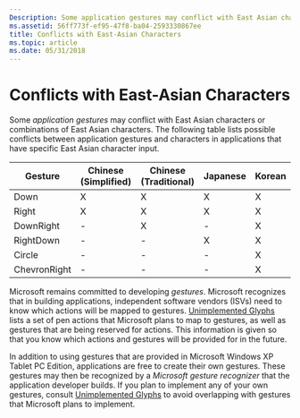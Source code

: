 ```yaml
---
Description: Some application gestures may conflict with East Asian characters or combinations of East Asian characters.
ms.assetid: 56ff773f-ef95-47f8-ba04-2593330867ee
title: Conflicts with East-Asian Characters
ms.topic: article
ms.date: 05/31/2018
---
```


# Conflicts with East-Asian Characters

Some *application gestures* may conflict with East Asian characters or combinations of East Asian characters. The following table lists possible conflicts between application gestures and characters in applications that have specific East Asian character input.



| Gesture                 | Chinese (Simplified) | Chinese (Traditional) | Japanese     | Korean       |
|-------------------------|----------------------|-----------------------|--------------|--------------|
| Down<br/>         | X<br/>         | X<br/>          | X<br/> | X<br/> |
| Right<br/>        | X<br/>         | X<br/>          | X<br/> | X<br/> |
| DownRight<br/>    | -<br/>         | X<br/>          | -<br/> | X<br/> |
| RightDown<br/>    | -<br/>         | -<br/>          | X<br/> | X<br/> |
| Circle<br/>       | -<br/>         | -<br/>          | -<br/> | X<br/> |
| ChevronRight<br/> | -<br/>         | -<br/>          | -<br/> | X<br/> |



 

Microsoft remains committed to developing *gestures*. Microsoft recognizes that in building applications, independent software vendors (ISVs) need to know which actions will be mapped to gestures. [Unimplemented Glyphs](unimplemented-glyphs.md) lists a set of pen actions that Microsoft plans to map to gestures, as well as gestures that are being reserved for actions. This information is given so that you know which actions and gestures will be provided for in the future.

In addition to using gestures that are provided in Microsoft Windows XP Tablet PC Edition, applications are free to create their own gestures. These gestures may then be recognized by a *Microsoft gesture recognizer* that the application developer builds. If you plan to implement any of your own gestures, consult [Unimplemented Glyphs](unimplemented-glyphs.md) to avoid overlapping with gestures that Microsoft plans to implement.

 

 




